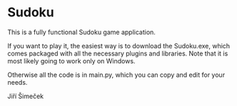 # Sudoku

This is a fully functional Sudoku game application. 

If you want to play it, the easiest way is to download the Sudoku.exe, which comes packaged with all the necessary plugins and libraries. Note that it is most likely going to work only on Windows.

Otherwise all the code is in main.py, which you can copy and edit for your needs.

Jiří Šimeček

